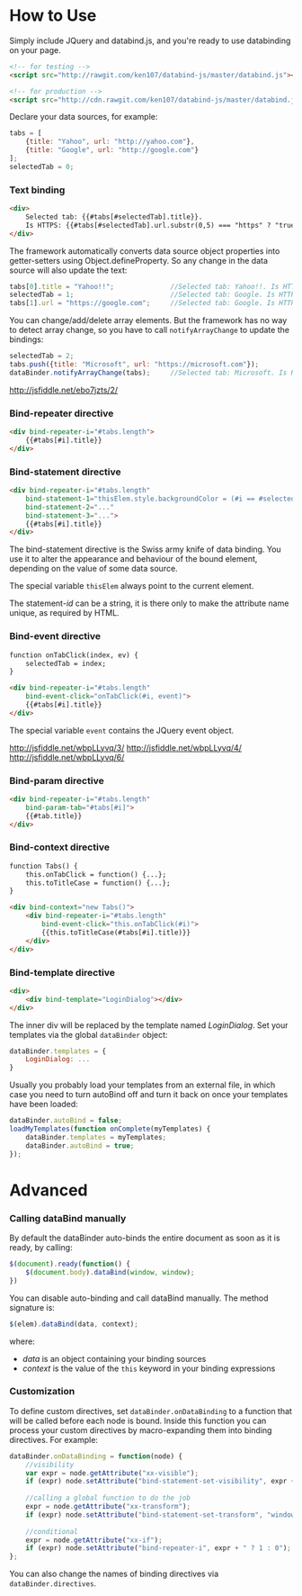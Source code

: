 # How to Use
Simply include JQuery and databind.js, and you're ready to use databinding on your page.
```html
<!-- for testing -->
<script src="http://rawgit.com/ken107/databind-js/master/databind.js"></script>

<!-- for production -->
<script src="http://cdn.rawgit.com/ken107/databind-js/master/databind.js"></script>
```

Declare your data sources, for example:
```javascript
tabs = [
	{title: "Yahoo", url: "http://yahoo.com"},
	{title: "Google", url: "http://google.com"}
];
selectedTab = 0;
```

### Text binding
```html
<div>
    Selected tab: {{#tabs[#selectedTab].title}}.
    Is HTTPS: {{#tabs[#selectedTab].url.substr(0,5) === "https" ? "true" : "false"}}
</div>
```

The framework automatically converts data source object properties into getter-setters using Object.defineProperty.  So any change in the data source will also update the text:
```javascript
tabs[0].title = "Yahoo!!";				//Selected tab: Yahoo!!. Is HTTPS: false
selectedTab = 1;						//Selected tab: Google. Is HTTPS: false
tabs[1].url = "https://google.com";		//Selected tab: Google. Is HTTPS: true
```

You can change/add/delete array elements.  But the framework has no way to detect array change, so you have to call `notifyArrayChange` to update the bindings:
```javascript
selectedTab = 2;
tabs.push({title: "Microsoft", url: "https://microsoft.com"});
dataBinder.notifyArrayChange(tabs);		//Selected tab: Microsoft. Is HTTPS: true
```

http://jsfiddle.net/ebo7jzts/2/

### Bind-repeater directive
```html
<div bind-repeater-i="#tabs.length">
	{{#tabs[#i].title}}
</div>
```

### Bind-statement directive
```html
<div bind-repeater-i="#tabs.length"
	bind-statement-1="thisElem.style.backgroundColor = (#i == #selectedTab ? 'blue' : 'black')"
	bind-statement-2="..."
	bind-statement-3="...">
	{{#tabs[#i].title}}
</div>
```

The bind-statement directive is the Swiss army knife of data binding.  You use it to alter the appearance and behaviour of the bound element, depending on the value of some data source.

The special variable `thisElem` always point to the current element.

The statement-_id_ can be a string, it is there only to make the attribute name unique, as required by HTML.

### Bind-event directive
```html
function onTabClick(index, ev) {
	selectedTab = index;
}

<div bind-repeater-i="#tabs.length"
	bind-event-click="onTabClick(#i, event)">
	{{#tabs[#i].title}}
</div>
```

The special variable `event` contains the JQuery event object.

http://jsfiddle.net/wbpLLyvq/3/
http://jsfiddle.net/wbpLLyvq/4/
http://jsfiddle.net/wbpLLyvq/6/

### Bind-param directive
```html
<div bind-repeater-i="#tabs.length"
	bind-param-tab="#tabs[#i]">
	{{#tab.title}}
</div>
```

### Bind-context directive
```html
function Tabs() {
	this.onTabClick = function() {...};
	this.toTitleCase = function() {...};
}

<div bind-context="new Tabs()">
	<div bind-repeater-i="#tabs.length"
		bind-event-click="this.onTabClick(#i)">
		{{this.toTitleCase(#tabs[#i].title)}}
	</div>
</div>
```

### Bind-template directive
```html
<div>
	<div bind-template="LoginDialog"></div>
</div>
```

The inner div will be replaced by the template named _LoginDialog_.  Set your templates via the global `dataBinder` object:
```javascript
dataBinder.templates = {
	LoginDialog: ...
}
```

Usually you probably load your templates from an external file, in which case you need to turn autoBind off and turn it back on once your templates have been loaded:
```javascript
dataBinder.autoBind = false;
loadMyTemplates(function onComplete(myTemplates) {
	dataBinder.templates = myTemplates;
	dataBinder.autoBind = true;
});
```

# Advanced
### Calling dataBind manually
By default the dataBinder auto-binds the entire document as soon as it is ready, by calling:
```javascript
$(document).ready(function() {
	$(document.body).dataBind(window, window);
})
```

You can disable auto-binding and call dataBind manually.  The method signature is:
```javascript
$(elem).dataBind(data, context);
```
where:
* _data_ is an object containing your binding sources
* _context_ is the value of the `this` keyword in your binding expressions

### Customization
To define custom directives, set `dataBinder.onDataBinding` to a function that will be called before each node is bound.  Inside this function you can process your custom directives by macro-expanding them into binding directives.  For example:
```javascript
dataBinder.onDataBinding = function(node) {
	//visibility
	var expr = node.getAttribute("xx-visible");
	if (expr) node.setAttribute("bind-statement-set-visibility", expr + " ? $(thisElem).fadeIn() : $(thisElem).fadeOut()");
	
	//calling a global function to do the job
	expr = node.getAttribute("xx-transform");
	if (expr) node.setAttribute("bind-statement-set-transform", "window.setTransform(thisElem, " + expr + ")");
	
	//conditional
	expr = node.getAttribute("xx-if");
	if (expr) node.setAttribute("bind-repeater-i", expr + " ? 1 : 0");
};
```

You can also change the names of binding directives via `dataBinder.directives`.
